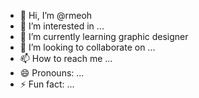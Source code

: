 - 👋 Hi, I’m @rmeoh
- 👀 I’m interested in ...
- 🌱 I’m currently learning graphic designer
- 💞️ I’m looking to collaborate on ...
- 📫 How to reach me ...
- 😄 Pronouns: ...
- ⚡ Fun fact: ...

<!---      
rmeoh/rmeoh is a ✨ special ✨ repository because its `README.md` (this file) appears on your GitHub profile.
You can click the Preview link to take a look at your changes.
--->
